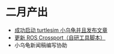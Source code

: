 # 二月产出

- [成功启动 turtlesim 小乌龟并且发布文章](https://openeuler-ros-docs.readthedocs.io/en/latest/other-tutorials/openEuler-turtlesim-jazzy-example.html)
- [更新 ROS Crossport（自研工具脚本）](https://gitee.com/ros-rv/ros-crossport-script)
- 小乌龟新闻稿编写协助